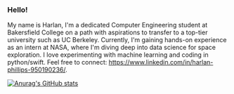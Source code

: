 ### Hello!

My name is Harlan, I'm a dedicated Computer Engineering student at Bakersfield College on a path with aspirations to transfer to a top-tier university such as UC Berkeley. Currently, I'm gaining hands-on experience as an intern at NASA, where I'm diving deep into data science for space exploration. I love experimenting with machine learning and coding in python/swift. Feel free to connect: https://www.linkedin.com/in/harlan-phillips-950190236/.

[![Anurag's GitHub stats](https://github-readme-stats.vercel.app/api?username=harlan3223)](https://github.com/anuraghazra/github-readme-stats)
